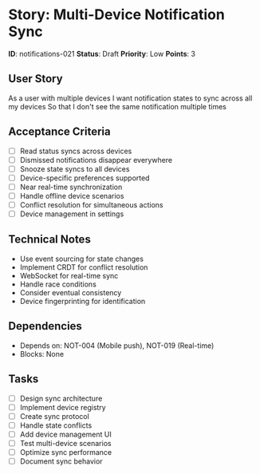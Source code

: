 # Story: Multi-Device Notification Sync

**ID**: notifications-021
**Status**: Draft
**Priority**: Low
**Points**: 3

## User Story
As a user with multiple devices
I want notification states to sync across all my devices
So that I don't see the same notification multiple times

## Acceptance Criteria
- [ ] Read status syncs across devices
- [ ] Dismissed notifications disappear everywhere
- [ ] Snooze state syncs to all devices
- [ ] Device-specific preferences supported
- [ ] Near real-time synchronization
- [ ] Handle offline device scenarios
- [ ] Conflict resolution for simultaneous actions
- [ ] Device management in settings

## Technical Notes
- Use event sourcing for state changes
- Implement CRDT for conflict resolution
- WebSocket for real-time sync
- Handle race conditions
- Consider eventual consistency
- Device fingerprinting for identification

## Dependencies
- Depends on: NOT-004 (Mobile push), NOT-019 (Real-time)
- Blocks: None

## Tasks
- [ ] Design sync architecture
- [ ] Implement device registry
- [ ] Create sync protocol
- [ ] Handle state conflicts
- [ ] Add device management UI
- [ ] Test multi-device scenarios
- [ ] Optimize sync performance
- [ ] Document sync behavior